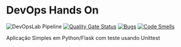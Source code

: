 # DevOps Hands On

![DevOpsLab Pipeline](https://github.com/ital0sant0s/devopslab/blob/main/.github/workflows/pipeline.yml/badge.svg)
[![Quality Gate Status](https://sonarcloud.io/api/project_badges/measure?project=ital0sant0s_devopslab&metric=alert_status)](https://sonarcloud.io/summary/new_code?id=ital0sant0s_devopslab)
[![Bugs](https://sonarcloud.io/api/project_badges/measure?project=ital0sant0s_devopslab&metric=bugs)](https://sonarcloud.io/summary/new_code?id=ital0sant0s_devopslab)
[![Code Smells](https://sonarcloud.io/api/project_badges/measure?project=ital0sant0s_devopslab&metric=code_smells)](https://sonarcloud.io/summary/new_code?id=ital0sant0s_devopslab)


Aplicação Simples em Python/Flask com teste usando Unittest
